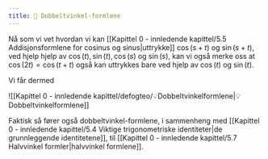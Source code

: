 ```yaml
---
title: 📄 Dobbeltvinkel-formlene
---
```

Nå som vi vet hvordan vi kan [[Kapittel 0 - innledende kapittel/5.5 Addisjonsformlene for cosinus og sinus|uttrykke]] $\cos(s+t)$ og $\sin(s+t)$, ved hjelp hjelp av $\cos(t), \sin(t), \cos(s)$ og $\sin(s)$, kan vi også merke oss at $\cos(2t)= \cos(t+t)$ også kan uttrykkes bare ved hjelp av $\cos(t)$ og $\sin(t)$. 

Vi får dermed

![[Kapittel 0 - innledende kapittel/defogteo/💡Dobbeltvinkelformlene|💡Dobbeltvinkelformlene]]

Faktisk så fører også dobbeltvinkel-formlene, i sammenheng med [[Kapittel 0 - innledende kapittel/5.4 Viktige trigonometriske identiteter|de grunnleggende identitetene]], til [[Kapittel 0 - innledende kapittel/5.7 Halvvinkel formler|halvvinkel formlene]].